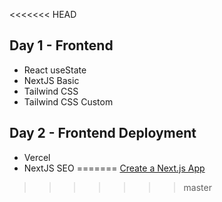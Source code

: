 <<<<<<< HEAD
## Day 1 - Frontend

- React useState
- NextJS Basic
- Tailwind CSS
- Tailwind CSS Custom

## Day 2 - Frontend Deployment

- Vercel
- NextJS SEO
=======
[Create a Next.js App](https://nextjs.org/learn-pages-router/basics/create-nextjs-app)
>>>>>>> master
